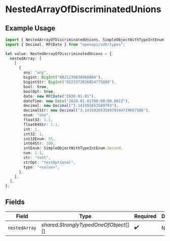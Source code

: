 # NestedArrayOfDiscriminatedUnions

## Example Usage

```typescript
import { NestedArrayOfDiscriminatedUnions, SimpleObjectWithTypeIntEnum } from "openapi/sdk/models/shared";
import { Decimal, RFCDate } from "openapi/sdk/types";

let value: NestedArrayOfDiscriminatedUnions = {
  nestedArray: [
    [
      {
        any: "any",
        bigint: BigInt("8821239038968084"),
        bigintStr: BigInt("9223372036854775808"),
        bool: true,
        boolOpt: true,
        date: new RFCDate("2020-01-01"),
        dateTime: new Date("2020-01-01T00:00:00.001Z"),
        decimal: new Decimal("3.141592653589793"),
        decimalStr: new Decimal("3.14159265358979344719667586"),
        enum: "one",
        float32: 1.1,
        float64Str: 1.1,
        int: 1,
        int32: 1,
        int32Enum: 55,
        int64Str: 100,
        intEnum: SimpleObjectWithTypeIntEnum.Second,
        num: 1.1,
        str: "test",
        strOpt: "testOptional",
        type: "<value>",
      },
    ],
  ],
};
```

## Fields

| Field                                 | Type                                  | Required                              | Description                           |
| ------------------------------------- | ------------------------------------- | ------------------------------------- | ------------------------------------- |
| `nestedArray`                         | *shared.StronglyTypedOneOfObject*[][] | :heavy_check_mark:                    | N/A                                   |